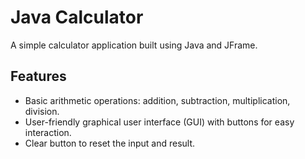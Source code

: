 # Java Calculator

A simple calculator application built using Java and JFrame.

## Features

- Basic arithmetic operations: addition, subtraction, multiplication, division.
- User-friendly graphical user interface (GUI) with buttons for easy interaction.
- Clear button to reset the input and result.
